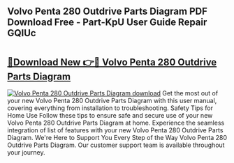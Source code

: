 ## Volvo Penta 280 Outdrive Parts Diagram PDF Download Free - Part-KpU User Guide Repair GQIUc

# <h2><a href="http://dfn7n5y.blite.top/?on=Volvo+Penta+280+Outdrive+Parts+Diagram">🔗Download New 👉🔴 Volvo Penta 280 Outdrive Parts Diagram</a></h2>

[![Volvo Penta 280 Outdrive Parts Diagram download](https://i.imgur.com/lujVjoI.png)](http://dfn7n5y.blite.top/?on=Volvo+Penta+280+Outdrive+Parts+Diagram)
Get the most out of your new Volvo Penta 280 Outdrive Parts Diagram with this user manual, covering everything from installation to troubleshooting. Safety Tips for Home Use Follow these tips to ensure safe and secure use of your new Volvo Penta 280 Outdrive Parts Diagram at home. Experience the seamless integration of list of features with your new Volvo Penta 280 Outdrive Parts Diagram. We're Here to Support You Every Step of the Way Volvo Penta 280 Outdrive Parts Diagram. Our customer support team is available throughout your journey.
